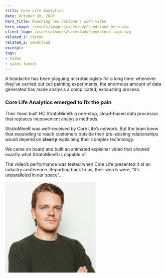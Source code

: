 ```yaml
---
title: Core Life Analytics
date: October 28, 2020
hero_title: Reaching new customers with video
hero_image: /assets/images/casestudy/sendcloud_hero.svg
client_logo: /assets/images/casestudy/sendcloud_logo.svg
related_1: tiktok
related_2: sendcloud
excerpt: 
tags:
- Video
- sales funnel
---
```


<p class="lead">
A headache has been plaguing microbiologists for a long time: whenever they’ve carried out cell painting experiments, the enormous amount of data generated has made analysis a complicated, exhausting process.
</p>

### Core Life Analytics emerged to fix the pain


Their team built HC StratoMineR: a one-stop, cloud-based data processor that replaces inconvenient analysis methods.

StratoMineR was well-received by Core Life’s network. But the team knew that expanding to reach customers outside their pre-existing relationships would depend on **clearly** explaining their complex technology.

We came on board and built an animated explainer video that showed exactly what StratoMineR is capable of.

The video’s performance was tested when Core Life presented it at an industry conference. Reporting back to us, their words were, “it’s unparalleled in our space”...


![](/assets/images/casestudy/person_1.svg)

